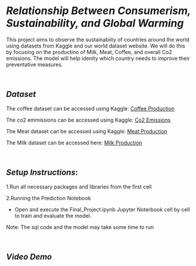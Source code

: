 # *Relationship Between Consumerism, Sustainability, and Global Warming*

This project aims to observe the sustainabiity of countries around the world
using datasets from Kaggle and our world dataset website. We will do this by focusing on the productino of Milk, Meat, Coffee, and overall Co2 emissions.
The model will help idenity which country needs to improve their preventative measures.

$~$

## *Dataset* 

The coffee dataset can be accessed using Kaggle: [Coffee Production](https://www.kaggle.com/datasets/fatihb/coffee-quality-data-cqi)

The co2 emmissions can be accessed using Kaggle: [Co2 Emissions](https://www.kaggle.com/datasets/ulrikthygepedersen/co2-emissions-by-country)

The Meat dataset can be accessed using Kaggle:  [Meat Production](https://www.kaggle.com/datasets/willianoliveiragibin/meat-and-dairy-production)

The Milk dataset can be accessed here: [Milk Production](https://ourworldindata.org/grapher/milk-production-tonnes?tab=table)


$~$

## *Setup Instructions*: 

1.Run all necessary packages and libraries from the first cell

2.Running the Prediction Notebook
   - Open and execute the Final_Project.ipynb Jupyter Noterbook cell by cell to train and evaluate the model.

Note: The sql code and the model may take some time to run 

$~$

## *Video Demo*
   

